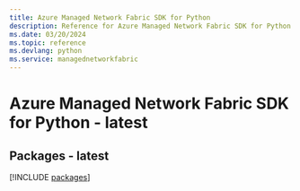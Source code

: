 ```yaml
---
title: Azure Managed Network Fabric SDK for Python
description: Reference for Azure Managed Network Fabric SDK for Python
ms.date: 03/20/2024
ms.topic: reference
ms.devlang: python
ms.service: managednetworkfabric
---
```

# Azure Managed Network Fabric SDK for Python - latest
## Packages - latest
[!INCLUDE [packages](managed-network-fabric-index.md)]